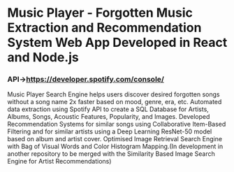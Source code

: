 # Music Player - Forgotten Music Extraction and Recommendation System Web App Developed in React and Node.js
### API->https://developer.spotify.com/console/
Music Player Search Engine helps users discover desired forgotten songs without a song name 2x faster based on mood, genre, era, etc.
Automated data extraction using Spotify API to create a SQL Database for Artists, Albums, Songs, Acoustic Features, Popularity, and Images. 
Developed Recommendation Systems for similar songs using Collaborative Item-Based Filtering and for similar artists using a Deep Learning ResNet-50 model based on album and artist cover.
Optimised Image Retrieval Search Engine with Bag of Visual Words and Color Histogram Mapping.(In development in another repository to be merged with the Similarity Based Image Search Engine for Artist Recommendations)
